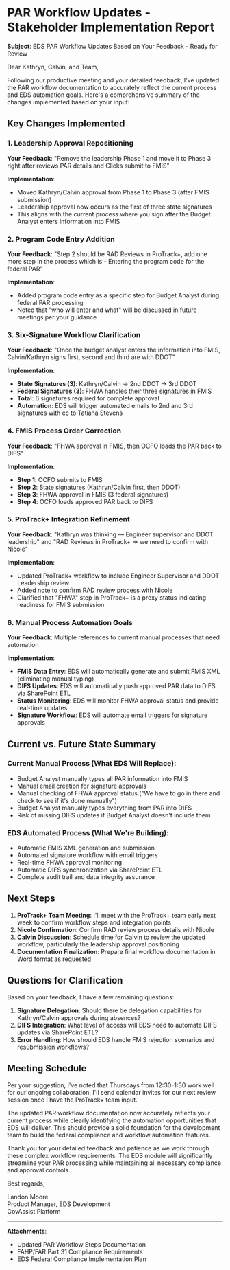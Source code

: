 # PAR Workflow Updates - Stakeholder Implementation Report

**Subject**: EDS PAR Workflow Updates Based on Your Feedback - Ready for Review

Dear Kathryn, Calvin, and Team,

Following our productive meeting and your detailed feedback, I've updated the PAR workflow documentation to accurately reflect the current process and EDS automation goals. Here's a comprehensive summary of the changes implemented based on your input:

## Key Changes Implemented

### 1. **Leadership Approval Repositioning**
**Your Feedback**: "Remove the leadership Phase 1 and move it to Phase 3 right after reviews PAR details and Clicks submit to FMIS"

**Implementation**: 
- Moved Kathryn/Calvin approval from Phase 1 to Phase 3 (after FMIS submission)
- Leadership approval now occurs as the first of three state signatures
- This aligns with the current process where you sign after the Budget Analyst enters information into FMIS

### 2. **Program Code Entry Addition**
**Your Feedback**: "Step 2 should be RAD Reviews in ProTrack+, add one more step in the process which is - Entering the program code for the federal PAR"

**Implementation**:
- Added program code entry as a specific step for Budget Analyst during federal PAR processing
- Noted that "who will enter and what" will be discussed in future meetings per your guidance

### 3. **Six-Signature Workflow Clarification**
**Your Feedback**: "Once the budget analyst enters the information into FMIS, Calvin/Kathryn signs first, second and third are with DDOT"

**Implementation**:
- **State Signatures (3)**: Kathryn/Calvin → 2nd DDOT → 3rd DDOT
- **Federal Signatures (3)**: FHWA handles their three signatures in FMIS
- **Total**: 6 signatures required for complete approval
- **Automation**: EDS will trigger automated emails to 2nd and 3rd signatures with cc to Tatiana Stevens

### 4. **FMIS Process Order Correction**
**Your Feedback**: "FHWA approval in FMIS, then OCFO loads the PAR back to DIFS"

**Implementation**:
- **Step 1**: OCFO submits to FMIS 
- **Step 2**: State signatures (Kathryn/Calvin first, then DDOT)
- **Step 3**: FHWA approval in FMIS (3 federal signatures)
- **Step 4**: OCFO loads approved PAR back to DIFS

### 5. **ProTrack+ Integration Refinement**
**Your Feedback**: "Kathryn was thinking — Engineer supervisor and DDOT leadership" and "RAD Reviews in ProTrack+ => we need to confirm with Nicole"

**Implementation**:
- Updated ProTrack+ workflow to include Engineer Supervisor and DDOT Leadership review
- Added note to confirm RAD review process with Nicole
- Clarified that "FHWA" step in ProTrack+ is a proxy status indicating readiness for FMIS submission

### 6. **Manual Process Automation Goals**
**Your Feedback**: Multiple references to current manual processes that need automation

**Implementation**:
- **FMIS Data Entry**: EDS will automatically generate and submit FMIS XML (eliminating manual typing)
- **DIFS Updates**: EDS will automatically push approved PAR data to DIFS via SharePoint ETL
- **Status Monitoring**: EDS will monitor FHWA approval status and provide real-time updates
- **Signature Workflow**: EDS will automate email triggers for signature approvals

## Current vs. Future State Summary

### **Current Manual Process** (What EDS Will Replace):
- Budget Analyst manually types all PAR information into FMIS
- Manual email creation for signature approvals
- Manual checking of FHWA approval status ("We have to go in there and check to see if it's done manually")
- Budget Analyst manually types everything from PAR into DIFS
- Risk of missing DIFS updates if Budget Analyst doesn't include them

### **EDS Automated Process** (What We're Building):
- Automatic FMIS XML generation and submission
- Automated signature workflow with email triggers
- Real-time FHWA approval monitoring
- Automatic DIFS synchronization via SharePoint ETL
- Complete audit trail and data integrity assurance

## Next Steps

1. **ProTrack+ Team Meeting**: I'll meet with the ProTrack+ team early next week to confirm workflow steps and integration points
2. **Nicole Confirmation**: Confirm RAD review process details with Nicole
3. **Calvin Discussion**: Schedule time for Calvin to review the updated workflow, particularly the leadership approval positioning
4. **Documentation Finalization**: Prepare final workflow documentation in Word format as requested

## Questions for Clarification

Based on your feedback, I have a few remaining questions:

1. **Signature Delegation**: Should there be delegation capabilities for Kathryn/Calvin approvals during absences?
2. **DIFS Integration**: What level of access will EDS need to automate DIFS updates via SharePoint ETL?
3. **Error Handling**: How should EDS handle FMIS rejection scenarios and resubmission workflows?

## Meeting Schedule

Per your suggestion, I've noted that Thursdays from 12:30-1:30 work well for our ongoing collaboration. I'll send calendar invites for our next review session once I have the ProTrack+ team input.

The updated PAR workflow documentation now accurately reflects your current process while clearly identifying the automation opportunities that EDS will deliver. This should provide a solid foundation for the development team to build the federal compliance and workflow automation features.

Thank you for your detailed feedback and patience as we work through these complex workflow requirements. The EDS module will significantly streamline your PAR processing while maintaining all necessary compliance and approval controls.

Best regards,

Landon Moore  
Product Manager, EDS Development  
GovAssist Platform

---

**Attachments**: 
- Updated PAR Workflow Steps Documentation
- FAHP/FAR Part 31 Compliance Requirements
- EDS Federal Compliance Implementation Plan
